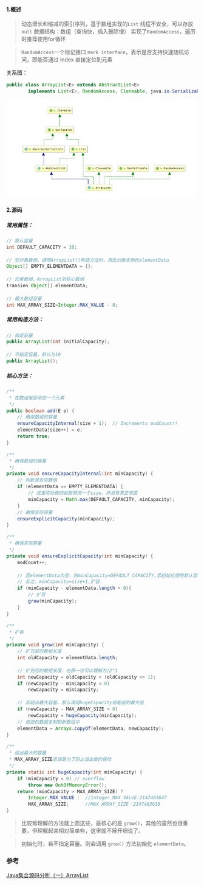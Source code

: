 #### 1.概述
> 动态增长和缩减的索引序列，基于数组实现的`List`
> 线程不安全，可以存放`null`
> 数据结构：数组（查询快，插入删除慢）
> 实现了`RandomAccess`，遍历时推荐使用for循环

> `RandomAccess`一个标记接口 `mark interface`，表示是否支持快速随机访问，即能否通过 index 直接定位到元素

关系图：
```java
public class ArrayList<E> extends AbstractList<E>
        implements List<E>, RandomAccess, Cloneable, java.io.Serializable
```
![](../image/arraylist.png)


#### 2.源码
##### 常用属性：
```java
// 默认容量
int DEFAULT_CAPACITY = 10;

// 空对象数组，调用ArrayList()构造方法时，用此对象实例化elementData
Object[] EMPTY_ELEMENTDATA = {};

// 元素数组，ArrayList的核心数组
transien Object[] elementData;

// 最大数组容量
int MAX_ARRAY_SIZE=Integer.MAX_VALUE - 8;
```

##### 常用构造方法：
```Java
// 指定容量
public ArrayList(int initialCapacity);

// 不指定容量，默认为10
public ArrayList();
```

##### 核心方法：
```Java
/**
 * 在数组尾部添加一个元素
 */
public boolean add(E e) {
    // 确保数组的容量
    ensureCapacityInternal(size + 1);  // Increments modCount!!
    elementData[size++] = e;
    return true;
}
```

```java
/**
 * 确保数组的容量
 */
private void ensureCapacityInternal(int minCapacity) {
    // 判断是否空数组
    if (elementData == EMPTY_ELEMENTDATA) {
        // 这里实际做的就是预测一个size，并没有真正改变
        minCapacity = Math.max(DEFAULT_CAPACITY, minCapacity);
    }
    // 确保实际容量
    ensureExplicitCapacity(minCapacity);
}
```

```Java
/**
 * 确保实际容量
 */
private void ensureExplicitCapacity(int minCapacity) {
    modCount++;

    // 若elementData为空，则minCapacity=DEFAULT_CAPACITY,若初始化使用默认容量10，则不需要调用grow()扩容
    // 反之，minCapacity=size+1,扩容
    if (minCapacity - elementData.length > 0){
        // 扩容
        grow(minCapacity);
    }
}
```

```java
/**
 * 扩容
 */
private void grow(int minCapacity) {
    // 扩充前的数组长度
    int oldCapacity = elementData.length;
    
    // 扩充后的数组长度，右移一位可以理解为/2^1
    int newCapacity = oldCapacity + (oldCapacity >> 1);
    if (newCapacity - minCapacity < 0)
        newCapacity = minCapacity;
        
    // 若超出最大容量，那么调用hugeCapacity给能给的最大值
    if (newCapacity - MAX_ARRAY_SIZE > 0)
        newCapacity = hugeCapacity(minCapacity);
    // 把旧的数据复制到新数组中
    elementData = Arrays.copyOf(elementData, newCapacity);
}
```

```Java
/**
 * 给出最大的容量
 * MAX_ARRAY_SIZE应该是为了防止溢出做的保险
 */
private static int hugeCapacity(int minCapacity) {
    if (minCapacity < 0) // overflow
        throw new OutOfMemoryError();
    return (minCapacity > MAX_ARRAY_SIZE) ?
        Integer.MAX_VALUE :  //Integer.MAX_VALUE:2147483647
        MAX_ARRAY_SIZE;      //MAX_ARRAY_SIZE：2147483639
}
```
> 比较难理解的方法就上面这些，最核心的是 `grow()`，其他的虽然也很重要，但理解起来相对简单些，这里就不展开细说了。  

> 初始化时，若不指定容量。则会调用 `grow()` 方法初始化 `elementData`。

### 参考
[Java集合源码分析（一）ArrayList](https://www.cnblogs.com/zhangyinhua/p/7687377.html)

